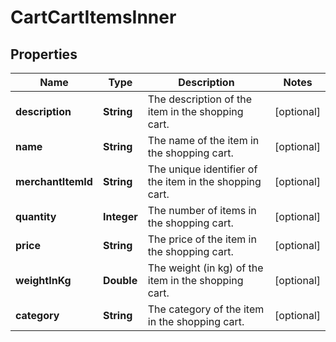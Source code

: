 

# CartCartItemsInner


## Properties

| Name | Type | Description | Notes |
|------------ | ------------- | ------------- | -------------|
|**description** | **String** | The description of the item in the shopping cart. |  [optional] |
|**name** | **String** | The name of the item in the shopping cart. |  [optional] |
|**merchantItemId** | **String** | The unique identifier of the item in the shopping cart. |  [optional] |
|**quantity** | **Integer** | The number of items in the shopping cart. |  [optional] |
|**price** | **String** | The price of the item in the shopping cart. |  [optional] |
|**weightInKg** | **Double** | The weight (in kg) of the item in the shopping cart. |  [optional] |
|**category** | **String** | The category of the item in the shopping cart. |  [optional] |



